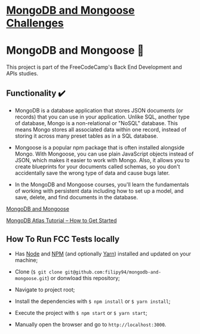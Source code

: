 # [MongoDB and Mongoose Challenges](https://www.freecodecamp.org/learn/apis-and-microservices/mongodb-and-mongoose/)

# MongoDB and Mongoose :symbols:

This project is part of the FreeCodeCamp's Back End Development and APIs studies.


## Functionality :heavy_check_mark:

-  MongoDB is a database application that stores JSON documents (or records) that you can use in your application. Unlike SQL, another type of database, Mongo is a non-relational or "NoSQL" database. This means Mongo stores all associated data within one record, instead of storing it across many preset tables as in a SQL database.

- Mongoose is a popular npm package that is often installed alongside Mongo. With Mongoose, you can use plain JavaScript objects instead of JSON, which makes it easier to work with Mongo. Also, it allows you to create blueprints for your documents called schemas, so you don't accidentally save the wrong type of data and cause bugs later.

- In the MongoDB and Mongoose courses, you'll learn the fundamentals of working with persistent data including how to set up a model, and save, delete, and find documents in the database.

[MongoDB and Mongoose](https://www.freecodecamp.org/learn/back-end-development-and-apis/#mongodb-and-mongoose)

[MongoDB Atlas Tutorial – How to Get Started](https://www.freecodecamp.org/news/get-started-with-mongodb-atlas/)


## How To Run FCC Tests locally

- Has [Node](https://nodejs.org/en/) and [NPM](https://www.npmjs.com/) (and optionally [Yarn](https://yarnpkg.com/)) installed and updated on your machine;

- Clone (`$ git clone git@github.com:filipy94/mongodb-and-mongoose.git`) or donwload this repository;

- Navigate to project root;

- Install the dependencies with `$ npm install` or `$ yarn install`;

- Execute the project with `$ npm start` or `$ yarn start`;

- Manually open the browser and go to `http://localhost:3000`.